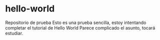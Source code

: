 # hello-world
Repositorio de prueba
Esto es una prueba sencilla, estoy intentando completar el tutorial de Hello World
Parece complicado el asunto, tocará estudiar.
